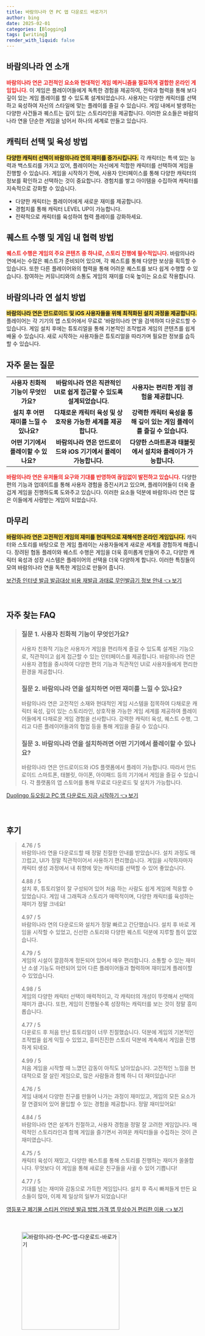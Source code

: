 ```yaml
---
title: 바람의나라 연 PC 앱 다운로드 바로가기
author: bing
date: 2025-02-01
categories: [Blogging]
tags: [writing]
render_with_liquid: false
---
```



<h2 id='바람의나라연소개'>바람의나라 연 소개</h2>

<p><b><span style="color: #ee2323;">바람의나라 연은 고전적인 요소와 현대적인 게임 메커니즘을 절묘하게 결합한 온라인 게임입니다.</span></b> 이 게임은 플레이어들에게 독특한 경험을 제공하여, 전략과 협력을 통해 보다 깊이 있는 게임 플레이를 할 수 있도록 설계되었습니다. 사용자는 다양한 캐릭터를 선택하고 육성하여 자신의 스타일에 맞는 플레이를 즐길 수 있습니다. 게임 내에서 발생하는 다양한 사건들과 퀘스트는 깊이 있는 스토리라인을 제공합니다. 이러한 요소들은 바람의나라 연을 단순한 게임을 넘어서 하나의 세계로 만들고 있습니다.</p>

<h2 id='캐릭터선택육성'>캐릭터 선택 및 육성 방법</h2>

<p><b><span style="background-color: #ffe066;">다양한 캐릭터 선택이 바람의나라 연의 재미를 증가시킵니다.</span></b> 각 캐릭터는 특색 있는 능력과 백스토리를 가지고 있어, 플레이어는 자신에게 적합한 캐릭터를 선택하여 게임을 진행할 수 있습니다. 게임을 시작하기 전에, 사용자 인터페이스를 통해 다양한 캐릭터의 정보를 확인하고 선택하는 것이 중요합니다. 경험치를 쌓고 아이템을 수집하여 캐릭터를 지속적으로 강화할 수 있습니다.</p>

<ul>
    <li>다양한 캐릭터는 플레이어에게 새로운 재미를 제공합니다.</li>
    <li>경험치를 통해 캐릭터 LEVEL UP이 가능합니다.</li>
    <li>전략적으로 캐릭터를 육성하여 협력 플레이를 강화하세요.</li>
</ul>

<h2 id='퀘스트수행협력방법'>퀘스트 수행 및 게임 내 협력 방법</h2>

<p><b><span style="color: #ee2323;">퀘스트 수행은 게임의 주요 콘텐츠 중 하나로, 스토리 진행에 필수적입니다.</span></b> 바람의나라 연에서는 수많은 퀘스트가 준비되어 있으며, 각 퀘스트를 통해 다양한 보상을 획득할 수 있습니다. 또한 다른 플레이어와의 협력을 통해 어려운 퀘스트를 보다 쉽게 수행할 수 있습니다. 참여하는 커뮤니티와의 소통도 게임의 재미를 더욱 높이는 요소로 작용합니다.</p>

<h2 id='바람의나라연설치방법'>바람의나라 연 설치 방법</h2>

<p><b><span style="background-color: #ffe066;">바람의나라 연은 안드로이드 및 iOS 사용자들을 위해 최적화된 설치 과정을 제공합니다.</span></b> 플레이어는 각 기기의 앱 스토어에서 무료로 '바람의나라 연'을 검색하여 다운로드할 수 있습니다. 게임 설치 후에는 튜토리얼을 통해 기본적인 조작법과 게임의 콘텐츠를 쉽게 배울 수 있습니다. 새로 시작하는 사용자들은 튜토리얼을 따라가며 필요한 정보를 습득할 수 있습니다.</p>

<h2 id='자주묻는질문'>자주 묻는 질문</h2>

<table>
    <tr>
        <td style="text-align: center; height: 17px;"><b>사용자 친화적 기능이 무엇인가요?</b></td>
        <td style="text-align: center; height: 17px;"><b>바람의나라 연은 직관적인 UI로 쉽게 접근할 수 있도록 설계되었습니다.</b></td>
        <td style="text-align: center; height: 17px;"><b>사용자는 편리한 게임 경험을 제공합니다.</b></td>
    </tr>
    <tr>
        <td style="text-align: center; height: 17px;"><b>설치 후 어떤 재미를 느낄 수 있나요?</b></td>
        <td style="text-align: center; height: 17px;"><b>다채로운 캐릭터 육성 및 상호작용 가능한 세계를 제공합니다.</b></td>
        <td style="text-align: center; height: 17px;"><b>강력한 캐릭터 육성을 통해 깊이 있는 게임 플레이를 즐길 수 있습니다.</b></td>
    </tr>
    <tr>
        <td style="text-align: center; height: 17px;"><b>어떤 기기에서 플레이할 수 있나요?</b></td>
        <td style="text-align: center; height: 17px;"><b>바람의나라 연은 안드로이드와 iOS 기기에서 플레이 가능합니다.</b></td>
        <td style="text-align: center; height: 17px;"><b>다양한 스마트폰과 태블릿에서 설치와 플레이가 가능합니다.</b></td>
    </tr>
</table>

<p><b><span style="color: #ee2323;">바람의나라 연은 유저들의 요구와 기대를 반영하여 끊임없이 발전하고 있습니다.</span></b> 다양한 편의 기능과 업데이트를 통해 사용자 경험을 증진시키고 있으며, 플레이어들이 더욱 즐겁게 게임을 진행하도록 도와주고 있습니다. 이러한 요소들 덕분에 바람의나라 연은 많은 이들에게 사랑받는 게임이 되었습니다.</p>

<h2 id='마무리'>마무리</h2>

<p><b><span style="background-color: #ffe066;">바람의나라 연은 고전적인 게임의 재미를 현대적으로 재해석한 온라인 게임입니다.</span></b> 캐릭터와 스토리를 바탕으로 한 게임 플레이는 사용자들에게 새로운 세계를 경험하게 해줍니다. 장려된 협동 플레이와 퀘스트 수행은 게임을 더욱 흥미롭게 만들어 주고, 다양한 캐릭터 육성과 성장 시스템은 플레이어의 선택을 더욱 다양하게 합니다. 이러한 특징들이 모여 바람의나라 연을 독특한 게임으로 만들어 줍니다.</p>


<p><a class="click-button" title="보건증 인터넷 발급 발급대상 비용 재발급 과태료 무인발급기 정보 안내" href="https://greenforu.github.io/posts/%EB%B3%B4%EA%B1%B4%EC%A6%9D-%EC%9D%B8%ED%84%B0%EB%84%B7-%EB%B0%9C%EA%B8%89-%EB%B0%9C%EA%B8%89%EB%8C%80%EC%83%81-%EB%B9%84%EC%9A%A9-%EC%9E%AC%EB%B0%9C%EA%B8%89-%EA%B3%BC%ED%83%9C%EB%A3%8C-%EB%AC%B4%EC%9D%B8%EB%B0%9C%EA%B8%89%EA%B8%B0-%EC%A0%95%EB%B3%B4-%EC%95%88%EB%82%B4/" rel="dofollow">보건증 인터넷 발급 발급대상 비용 재발급 과태료 무인발급기 정보 안내 👈 보기</a></p><br>
<h2 id='자주_찾는_FAQ'>자주 찾는 FAQ</h2>
<div itemscope="" itemtype="https://schema.org/FAQPage"> 
<blockquote> 
<div itemscope="" itemprop="mainEntity" itemtype="https://schema.org/Question"> 
<h3 itemprop="name">질문 1. 사용자 친화적 기능이 무엇인가요?</h3> 
<div itemscope="" itemprop="acceptedAnswer" itemtype="https://schema.org/Answer"> 
<span itemprop="text"> 
<p>사용자 친화적 기능은 사용자가 게임을 편리하게 즐길 수 있도록 설계된 기능으로, 직관적이고 쉽게 접근할 수 있는 인터페이스를 제공합니다. 바람의나라 연은 사용자 경험을 중시하여 다양한 편의 기능과 직관적인 UI로 사용자들에게 편리한 환경을 제공합니다.</p> 
</span> 
</div> 
</div> 

<div itemscope="" itemprop="mainEntity" itemtype="https://schema.org/Question"> 
<h3 itemprop="name">질문 2. 바람의나라 연을 설치하면 어떤 재미를 느낄 수 있나요?</h3> 
<div itemscope="" itemprop="acceptedAnswer" itemtype="https://schema.org/Answer"> 
<span itemprop="text"> 
<p>바람의나라 연은 고전적인 소재와 현대적인 게임 시스템을 접목하여 다채로운 캐릭터 육성, 깊이 있는 스토리라인, 상호작용 가능한 게임 세계를 제공하여 플레이어들에게 다채로운 게임 경험을 선사합니다. 강력한 캐릭터 육성, 퀘스트 수행, 그리고 다른 플레이어들과의 협업 등을 통해 게임을 즐길 수 있습니다.</p> 
</span> 
</div> 
</div> 

<div itemscope="" itemprop="mainEntity" itemtype="https://schema.org/Question"> 
<h3 itemprop="name">질문 3. 바람의나라 연을 설치하려면 어떤 기기에서 플레이할 수 있나요?</h3> 
<div itemscope="" itemprop="acceptedAnswer" itemtype="https://schema.org/Answer"> 
<span itemprop="text"> 
<p>바람의나라 연은 안드로이드와 iOS 플랫폼에서 플레이 가능합니다. 따라서 안드로이드 스마트폰, 태블릿, 아이폰, 아이패드 등의 기기에서 게임을 즐길 수 있습니다. 각 플랫폼의 앱 스토어를 통해 무료로 다운로드 및 설치가 가능합니다.</p> 
</span> 
</div> 
</div> 
</blockquote> 
</div>
<p><a class="click-button" title="Duolingo 듀오링고 PC 앱 다운로드 지금 시작하기" href="https://greenforu.github.io/posts/Duolingo-%EB%93%80%EC%98%A4%EB%A7%81%EA%B3%A0-PC-%EC%95%B1-%EB%8B%A4%EC%9A%B4%EB%A1%9C%EB%93%9C-%EC%A7%80%EA%B8%88-%EC%8B%9C%EC%9E%91%ED%95%98%EA%B8%B0/" rel="dofollow">Duolingo 듀오링고 PC 앱 다운로드 지금 시작하기 👈 보기</a></p><br>
<h2 id='후기'>후기</h2>
<div itemscope itemtype="https://schema.org/Product">
  <blockquote>
  <div itemprop="review" itemscope itemtype="https://schema.org/Review">
      <div itemprop="reviewRating" itemscope itemtype="https://schema.org/Rating"> <span itemprop="ratingValue">4.76</span> / <span itemprop="bestRating">5</span> </div>
      <span itemprop="reviewBody">바람의나라 연을 다운로드할 때 정말 친절한 안내를 받았습니다. 설치 과정도 매끄럽고, UI가 정말 직관적이어서 사용하기 편리했습니다. 게임을 시작하자마자 캐릭터 생성 과정에서 내 취향에 맞는 캐릭터를 선택할 수 있어 좋았습니다.</span>
  </div>
  <br>
  <div itemprop="review" itemscope itemtype="https://schema.org/Review">
      <div itemprop="reviewRating" itemscope itemtype="https://schema.org/Rating"> <span itemprop="ratingValue">4.88</span> / <span itemprop="bestRating">5</span> </div>
      <span itemprop="reviewBody">설치 후, 튜토리얼이 잘 구성되어 있어 처음 하는 사람도 쉽게 게임에 적응할 수 있었습니다. 게임 내 그래픽과 스토리가 매력적이며, 다양한 캐릭터를 육성하는 재미가 정말 크네요!</span>
  </div>
  <br>
  <div itemprop="review" itemscope itemtype="https://schema.org/Review">
      <div itemprop="reviewRating" itemscope itemtype="https://schema.org/Rating"> <span itemprop="ratingValue">4.97</span> / <span itemprop="bestRating">5</span> </div>
      <span itemprop="reviewBody">바람의나라 연의 다운로드와 설치가 정말 빠르고 간단했습니다. 설치 후 바로 게임을 시작할 수 있었고, 신선한 스토리와 다양한 퀘스트 덕분에 지루할 틈이 없었습니다.</span>
  </div>
  <br>
  <div itemprop="review" itemscope itemtype="https://schema.org/Review">
      <div itemprop="reviewRating" itemscope itemtype="https://schema.org/Rating"> <span itemprop="ratingValue">4.79</span> / <span itemprop="bestRating">5</span> </div>
      <span itemprop="reviewBody">게임의 시설이 깔끔하게 정돈되어 있어서 매우 편리합니다. 소통할 수 있는 재미난 소셜 기능도 마련되어 있어 다른 플레이어들과 협력하며 재미있게 플레이할 수 있었습니다.</span>
  </div>
  <br>
  <div itemprop="review" itemscope itemtype="https://schema.org/Review">
      <div itemprop="reviewRating" itemscope itemtype="https://schema.org/Rating"> <span itemprop="ratingValue">4.98</span> / <span itemprop="bestRating">5</span> </div>
      <span itemprop="reviewBody">게임의 다양한 캐릭터 선택이 매력적이고, 각 캐릭터의 개성이 뚜렷해서 선택의 재미가 큽니다. 또한, 게임이 진행될수록 성장하는 캐릭터를 보는 것이 정말 흥미롭습니다.</span>
  </div>
  <br>
  <div itemprop="review" itemscope itemtype="https://schema.org/Review">
      <div itemprop="reviewRating" itemscope itemtype="https://schema.org/Rating"> <span itemprop="ratingValue">4.77</span> / <span itemprop="bestRating">5</span> </div>
      <span itemprop="reviewBody">다운로드 후 처음 만난 튜토리얼이 너무 친절했습니다. 덕분에 게임의 기본적인 조작법을 쉽게 익힐 수 있었고, 흥미진진한 스토리 덕분에 계속해서 게임을 진행하게 되네요.</span>
  </div>
  <br>
  <div itemprop="review" itemscope itemtype="https://schema.org/Review">
      <div itemprop="reviewRating" itemscope itemtype="https://schema.org/Rating"> <span itemprop="ratingValue">4.99</span> / <span itemprop="bestRating">5</span> </div>
      <span itemprop="reviewBody">처음 게임을 시작할 때 느꼈던 감동이 아직도 남아있습니다. 고전적인 느낌을 현대적으로 잘 살린 게임으로, 많은 사람들과 함께 하니 더 재미있습니다!</span>
  </div>
  <br>
  <div itemprop="review" itemscope itemtype="https://schema.org/Review">
      <div itemprop="reviewRating" itemscope itemtype="https://schema.org/Rating"> <span itemprop="ratingValue">4.76</span> / <span itemprop="bestRating">5</span> </div>
      <span itemprop="reviewBody">게임 내에서 다양한 친구를 만들어 나가는 과정이 재미있고, 게임의 모든 요소가 잘 연결되어 있어 몰입할 수 있는 경험을 제공합니다. 정말 재미있어요!</span>
  </div>
  <br>
  <div itemprop="review" itemscope itemtype="https://schema.org/Review">
      <div itemprop="reviewRating" itemscope itemtype="https://schema.org/Rating"> <span itemprop="ratingValue">4.84</span> / <span itemprop="bestRating">5</span> </div>
      <span itemprop="reviewBody">바람의나라 연은 설계가 친절하고, 사용자 경험을 정말 잘 고려한 게임입니다. 매력적인 스토리라인과 함께 게임을 즐기면서 귀여운 캐릭터들을 수집하는 것이 큰 재미였습니다.</span>
  </div>
  <br>
  <div itemprop="review" itemscope itemtype="https://schema.org/Review">
      <div itemprop="reviewRating" itemscope itemtype="https://schema.org/Rating"> <span itemprop="ratingValue">4.75</span> / <span itemprop="bestRating">5</span> </div>
      <span itemprop="reviewBody">캐릭터 육성이 재밌고, 다양한 퀘스트를 통해 스토리를 진행하는 재미가 쏠쏠합니다. 무엇보다 이 게임을 통해 새로운 친구들을 사귈 수 있어 기쁩니다!</span>
  </div>
  <br>
  <div itemprop="review" itemscope itemtype="https://schema.org/Review">
      <div itemprop="reviewRating" itemscope itemtype="https://schema.org/Rating"> <span itemprop="ratingValue">4.77</span> / <span itemprop="bestRating">5</span> </div>
      <span itemprop="reviewBody">기대를 넘는 재미와 감동으로 가득한 게임입니다. 설치 후 즉시 빠져들게 만든 요소들이 많아, 이제 제 일상의 일부가 되었습니다!</span>
  </div>
  </blockquote>
</div>
<p><a class="click-button" title="영등포구 폐기물 스티커 인터넷 발급 방법 가격 앱 무상수거 편리한 이용" href="https://greenforu.github.io/posts/%EC%98%81%EB%93%B1%ED%8F%AC%EA%B5%AC-%ED%8F%90%EA%B8%B0%EB%AC%BC-%EC%8A%A4%ED%8B%B0%EC%BB%A4-%EC%9D%B8%ED%84%B0%EB%84%B7-%EB%B0%9C%EA%B8%89-%EB%B0%A9%EB%B2%95-%EA%B0%80%EA%B2%A9-%EC%95%B1-%EB%AC%B4%EC%83%81%EC%88%98%EA%B1%B0-%ED%8E%B8%EB%A6%AC%ED%95%9C-%EC%9D%B4%EC%9A%A9/" rel="dofollow">영등포구 폐기물 스티커 인터넷 발급 방법 가격 앱 무상수거 편리한 이용 👈 보기</a></p><br>
<figure class="image"><img src="https://greenforu.github.io/assets/img/thumbnail/바람의나라-연-PC-앱-다운로드-바로가기.webp" alt="바람의나라-연-PC-앱-다운로드-바로가기" width="256" height="256"></figure>